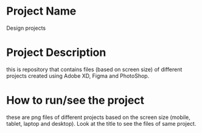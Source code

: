 # Project Name
Design projects
# Project Description
this is repository that contains files (based on screen size) of different projects created using Adobe XD, Figma and PhotoShop.
# How to run/see the project
these are png files of different projects based on the screen size (mobile, tablet, laptop and desktop). Look at the title to see the files of same project.

